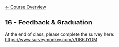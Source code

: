 [&#x2190; Course Overview](../../1-Overview/overview.md)
## 16 - Feedback & Graduation

At the end of class, please complete the survey here:
https://www.surveymonkey.com/r/DB6JYDM